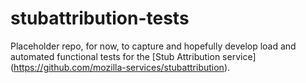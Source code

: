 # stubattribution-tests

Placeholder repo, for now, to capture and hopefully develop load and automated functional tests for the [Stub Attribution service] (https://github.com/mozilla-services/stubattribution).
